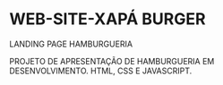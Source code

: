 # WEB-SITE-XAPÁ BURGER
LANDING PAGE HAMBURGUERIA


PROJETO DE APRESENTAÇÃO DE HAMBURGUERIA EM DESENVOLVIMENTO.
HTML, CSS E JAVASCRIPT.
